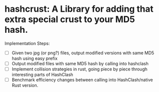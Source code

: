 # hashcrust: A Library for adding that extra special crust to your MD5 hash.

Implementation Steps:
- [ ] Given two jpg (or png?) files, output modified versions with same MD5 hash using easy prefix
- [ ] Output modified files with same MD5 hash by calling into hashclash
- [ ] Implement collision strategies in rust, going piece by piece through interesting parts of HashClash
- [ ] Benchmark efficiency changes between calling into HashClash/native Rust version.
